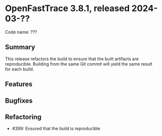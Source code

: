 # OpenFastTrace 3.8.1, released 2024-03-??

Code name: ???

## Summary

This release refactors the build to ensure that the built artifacts are reproducible. Building from the same Git commit will yield the same result for each build.

## Features

## Bugfixes

## Refactoring

* #399: Ensured that the build is reproducible
